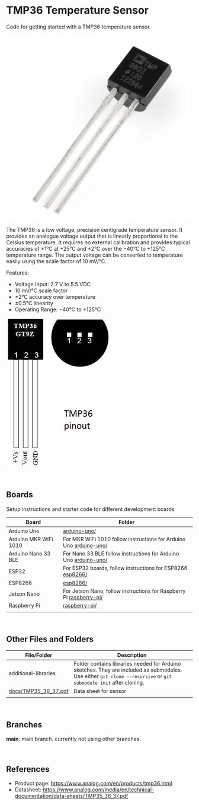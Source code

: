 # TMP36 Temperature Sensor

Code for getting started with a TMP36 temperature sensor.

![sensor](assets/tmp36-temperature-sensor-500x500.jpg)

The TMP36 is a low voltage, precision centigrade temperature sensor. It provides an analogue voltage output that is linearly proportional to the Celsius temperature. It requires no external calibration and provides typical accuracies of ±1°C at +25°C and ±2°C over the −40°C to +125°C temperature range. The output voltage can be converted to temperature easily using the scale factor of 10 mV/°C.

Features:

- Voltage Input: 2.7 V to 5.5 VDC
- 10 mV/°C scale factor
- ±2°C accuracy over temperature
- ±0.5°C linearity
- Operating Range: −40°C to +125°C

![sensor pinout](assets/tmp36-pinout.jpg)

<br />

## Boards

Setup instructions and starter code for different development boards

| Board | Folder |
| --- | --- |
| Arduino Uno | [arduino-uno/](arduino-uno/) |
| Arduino MKR WiFi 1010 | For MKR WiFi 1010 follow instructions for Arduino Uno [arduino-uno/](arduino-uno/) |
| Arduino Nano 33 BLE | For Nano 33 BLE follow instructions for Arduino Uno [arduino-uno/](arduino-uno/) |
| ESP32 | For ESP32 boards, follow instructions for ESP8266 [esp8266/](esp8266/) |
| ESP8266 | [esp8266/](esp8266/) |
| Jetson Nano | For Jetson Nano, follow instructions for Raspberry Pi [raspberry-pi/](raspberry-pi/) |
| Raspberry Pi | [raspberry-pi/](raspberry-pi/) |
|  |  |

<br />

## Other Files and Folders

| File/Folder | Description |
|--- | --- |
| additional-libraries | Folder contains libraries needed for Arduino sketches. They are included as submodules. Use either `git clone --recursive` or `git submodule init` after cloning. |
| [docs/TMP35_36_37.pdf](docs/TMP35_36_37.pdf) | Data sheet for sensor |
|  |  |

<br />

## Branches

**main**: main branch. currently not using other branches.

<br />

## References

- Product page: https://www.analog.com/en/products/tmp36.html
- Datasheet: https://www.analog.com/media/en/technical-documentation/data-sheets/TMP35_36_37.pdf
